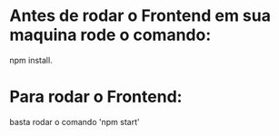 # Antes de rodar o Frontend em sua maquina rode o comando:
npm install.

# Para rodar o Frontend:
basta rodar o comando 'npm start'
